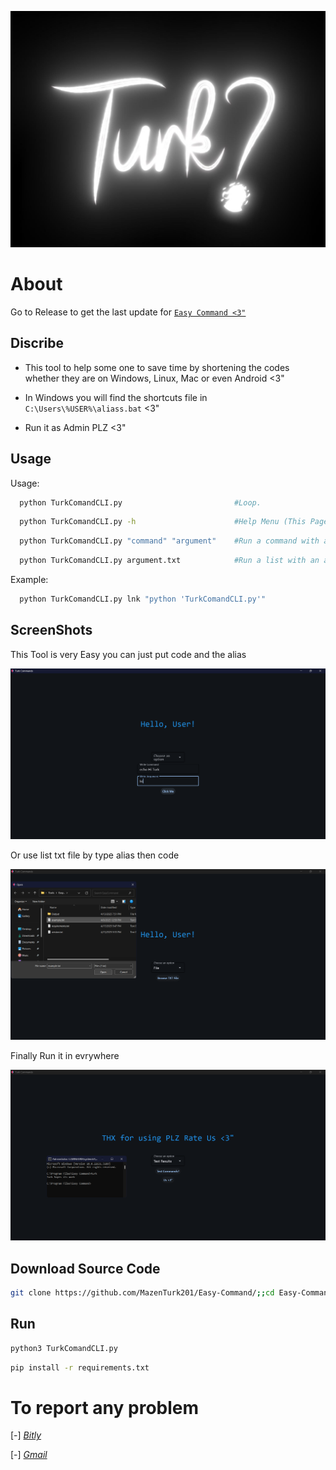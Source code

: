 <p align="center">
<img src="https://raw.githubusercontent.com/MazenTurk201/Trash-Images-Storage/refs/heads/main/Turkk.jpg">
</p>

# About

Go to Release to get the last update for [`Easy Command <3"`](https://github.com/MazenTurk201/Easy-Command/releases)


## Discribe

 * This tool to help some one to save time by shortening the codes whether they are on Windows, Linux, Mac or even Android <3"

 * In Windows you will find the shortcuts file in `C:\Users\%USER%\aliass.bat` <3"

 * Run it as Admin PLZ <3"

## Usage
Usage:
```bash
  python TurkComandCLI.py                         #Loop.
```
```bash
  python TurkComandCLI.py -h                      #Help Menu (This Page).
```
```bash
  python TurkComandCLI.py "command" "argument"    #Run a command with an argument.
```
```bash
  python TurkComandCLI.py argument.txt            #Run a list with an argument.
```
Example:
```bash
  python TurkComandCLI.py lnk "python 'TurkComandCLI.py'"
```

## ScreenShots
This Tool is very Easy you can just put code and the alias
<p align="center">
<img src="https://raw.githubusercontent.com/MazenTurk201/Trash-Images-Storage/refs/heads/main/1easycommand.png">
</p>
Or use list txt file by type alias then code
<p align="center">
<img src="https://raw.githubusercontent.com/MazenTurk201/Trash-Images-Storage/refs/heads/main/2easycommand.png">
</p>
Finally Run it in evrywhere
<p align="center">
<img src="https://raw.githubusercontent.com/MazenTurk201/Trash-Images-Storage/refs/heads/main/3easycommand.png">
</p>

## Download Source Code
 ```bash
 git clone https://github.com/MazenTurk201/Easy-Command/;;cd Easy-Command;;chmod +x *
 ```

## Run
 ```bash
 python3 TurkComandCLI.py
 ```
 ```bash
 pip install -r requirements.txt
 ```

 # To report any problem


 [-] [*Bitly*](https://bit.ly/m/MazenTURK)

 [-] [*Gmail*](https://mail.google.com/mail/u/0/#inbox?compose=GTvVlcSKkVTRnqhcdnCKGrmdBNQfSLQrcjrDrrhRXjGpJlNsGLRjBPKpWTHBwbfpvzphhWZzprdvh)
